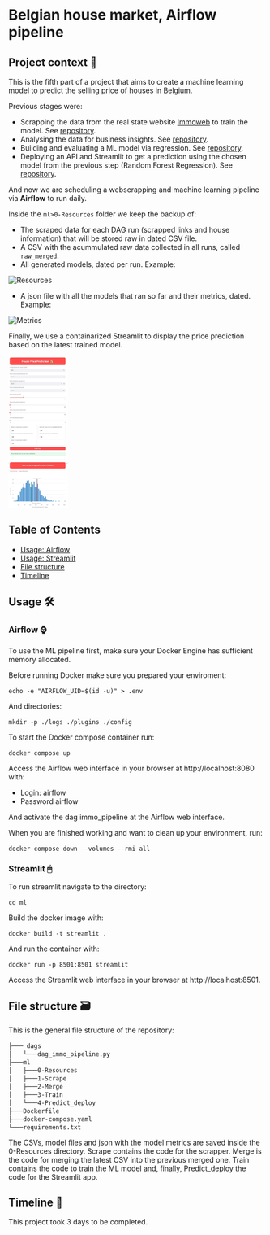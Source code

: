 # Belgian house market, Airflow pipeline 

## Project context 📝

This is the fifth part of a project that aims to create a machine learning model to predict the selling price of houses in Belgium.

Previous stages were:

- Scrapping the data from the real state website [Immoweb](https://www.immoweb.be/) to train the model. See [repository](https://github.com/niels-demeyer/immo-eliza-scraping-scrapegoat).
- Analysing the data for business insights. See [repository](https://github.com/Yanina-Andriienko/immo-eliza-scrapeGOATS-analysis).
- Building and evaluating a ML model via regression. See [repository](https://github.com/andreaharit/05-immoeliza-ml-Andrea).
- Deploying  an API and Streamlit to get a prediction using the chosen model from the previous step (Random Forest Regression). See [repository](https://github.com/andreaharit/immo-eliza-deployment).


And now we are scheduling a webscrapping and machine learning pipeline via **Airflow** to run daily.

Inside the ```ml>0-Resources``` folder we keep the backup of:
- The scraped data for each DAG run (scrapped links and house information) that will be stored raw in dated CSV file.
- A CSV with the acummulated raw data collected in all runs, called ```raw_merged```.
- All generated models, dated per run. Example:
<div>
    <img src="https://github.com/andreaharit/immo_airflow/blob/main/imgs/Resources.jpg" alt="Resources" style="width: 200px;">    
</div>

- A json file with all the models that ran so far and their metrics, dated. Example:
<div>
    <img src="https://github.com/andreaharit/immo_airflow/blob/main/imgs/Metrics.jpg" alt="Metrics" style="width: 200px;">   
</div>

Finally, we use a containarized Streamlit to display the price prediction based on the latest trained model.


<div style="max-height: 300px;">
    <img src="https://github.com/andreaharit/immo-eliza-deployment/blob/main/img/streamlit_example.jpg" alt="Streamlit app" style="width: auto; height: 300px;">
</div>


## Table of Contents

- [Usage: Airflow](#Airflow)
- [Usage: Streamlit](#Streamlit)
- [File structure](#structure)
- [Timeline](#timeline)

## Usage 🛠

<a id="Airflow"></a>
### Airflow ⌚
</a> 

To use the ML pipeline first, make sure your Docker Engine has sufficient memory allocated.

Before running Docker make sure you prepared your enviroment:

    echo -e "AIRFLOW_UID=$(id -u)" > .env

And directories:

    mkdir -p ./logs ./plugins ./config
    
To start the Docker compose container run:

    docker compose up 

Access the Airflow web interface in your browser at http://localhost:8080 with:

- Login: airflow
- Password airflow

And activate the dag immo_pipeline at the Airflow web interface.

When you are finished working and want to clean up your environment, run:

    docker compose down --volumes --rmi all

<a id="Streamlit"></a>
### Streamlit 🖱
</a> 

To run streamlit navigate to the directory:

    cd ml
    
Build the docker image with:

    docker build -t streamlit .
    
And run the container with:

    docker run -p 8501:8501 streamlit


Access the Streamlit web interface in your browser at http://localhost:8501.

<a id="structure"></a>
## File structure 🗃️

This is the general file structure of the repository:

    ├─── dags
    │   └───dag_immo_pipeline.py
    ├───ml
    │   ├───0-Resources 
    │   ├───1-Scrape
    │   ├───2-Merge
    │   ├───3-Train
    │   └───4-Predict_deploy
    ├───Dockerfile
    ├───docker-compose.yaml
    └───requirements.txt

The CSVs, model files and json with the model metrics are saved inside the 0-Resources directory.
Scrape contains the code for the scrapper.
Merge is the code for merging the latest CSV into the previous merged one.
Train contains the code to train the ML model and, finally, Predict_deploy the code for the Streamlit app.

## Timeline 📅

This project took 3 days to be completed.
